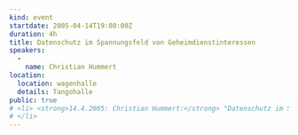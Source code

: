 ```yaml
---
kind: event
startdate: 2005-04-14T19:00:00Z
duration: 4h
title: Datenschutz im Spannungsfeld von Geheimdienstinteressen
speakers:
  -
    name: Christian Hummert
location:
  location: wagenhalle
  details: Tangohalle
public: true
# <li> <strong>14.4.2005: Christian Hummert:</strong> "Datenschutz im Spannungsfeld von Geheimdienstinteressen"
# </li>
---
```

